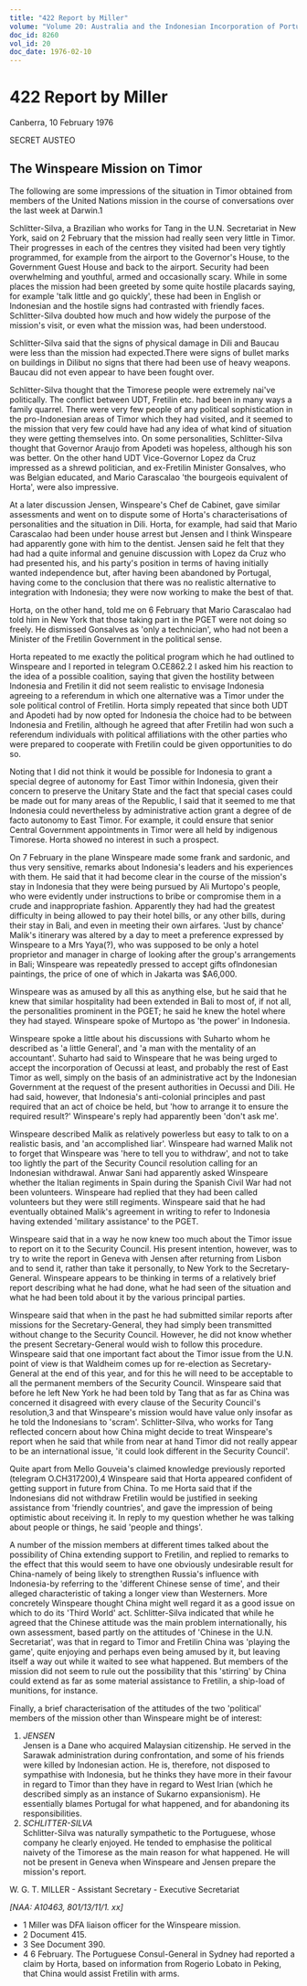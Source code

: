 ```yaml
---
title: "422 Report by Miller"
volume: "Volume 20: Australia and the Indonesian Incorporation of Portuguese Timor, 1974-1976"
doc_id: 8260
vol_id: 20
doc_date: 1976-02-10
---
```


# 422 Report by Miller

Canberra, 10 February 1976

SECRET AUSTEO

## The Winspeare Mission on Timor

The following are some impressions of the situation in Timor obtained from members of the United Nations mission in the course of conversations over the last week at Darwin.1

Schlitter-Silva, a Brazilian who works for Tang in the U.N. Secretariat in New York, said on 2 February that the mission had really seen very little in Timor. Their progresses in each of the centres they visited had been very tightly programmed, for example from the airport to the Governor's House, to the Government Guest House and back to the airport. Security had been overwhelming and youthful, armed and occasionally scary. While in some places the mission had been greeted by some quite hostile placards saying, for example 'talk little and go quickly', these had been in English or Indonesian and the hostile signs had contrasted with friendly faces. Schlitter-Silva doubted how much and how widely the purpose of the mission's visit, or even what the mission was, had been understood.

Schlitter-Silva said that the signs of physical damage in Dili and Baucau were less than the mission had expected.There were signs of bullet marks on buildings in Dilibut no signs that there had been use of heavy weapons. Baucau did not even appear to have been fought over.

Schlitter-Silva thought that the Timorese people were extremely nai've politically. The conflict between UDT, Fretilin etc. had been in many ways a family quarrel. There were very few people of any political sophistication in the pro-Indonesian areas of Timor which they had visited, and it seemed to the mission that very few could have had any idea of what kind of situation they were getting themselves into. On some personalities, Schlitter-Silva thought that Governor Araujo from Apodeti was hopeless, although his son was better. On the other hand UDT Vice-Governor Lopez da Cruz impressed as a shrewd politician, and ex-Fretilin Minister Gonsalves, who was Belgian educated, and Mario Carascalao 'the bourgeois equivalent of Horta', were also impressive.

At a later discussion Jensen, Winspeare's Chef de Cabinet, gave similar assessments and went on to dispute some of Horta's characterisations of personalities and the situation in Dili. Horta, for example, had said that Mario Carascalao had been under house arrest but Jensen and I think Winspeare had apparently gone with him to the dentist. Jensen said he felt that they had had a quite informal and genuine discussion with Lopez da Cruz who had presented his, and his party's position in terms of having initially wanted independence but, after having been abandoned by Portugal, having come to the conclusion that there was no realistic alternative to integration with Indonesia; they were now working to make the best of that.

Horta, on the other hand, told me on 6 February that Mario Carascalao had told him in New York that those taking part in the PGET were not doing so freely. He dismissed Gonsalves as 'only a technician', who had not been a Minister of the Fretilin Government in the political sense.

Horta repeated to me exactly the political program which he had outlined to Winspeare and I reported in telegram O.CE862.2 I asked him his reaction to the idea of a possible coalition, saying that given the hostility between Indonesia and Fretilin it did not seem realistic to envisage Indonesia agreeing to a referendum in which one alternative was a Timor under the sole political control of Fretilin. Horta simply repeated that since both UDT and Apodeti had by now opted for Indonesia the choice had to be between Indonesia and Fretilin, although he agreed that after Fretilin had won such a referendum individuals with political affiliations with the other parties who were prepared to cooperate with Fretilin could be given opportunities to do so.

Noting that I did not think it would be possible for Indonesia to grant a special degree of autonomy for East Timor within Indonesia, given their concern to preserve the Unitary State and the fact that special cases could be made out for many areas of the Republic, I said that it seemed to me that Indonesia could nevertheless by administrative action grant a degree of de facto autonomy to East Timor. For example, it could ensure that senior Central Government appointments in Timor were all held by indigenous Timorese. Horta showed no interest in such a prospect.

On 7 February in the plane Winspeare made some frank and sardonic, and thus very sensitive, remarks about Indonesia's leaders and his experiences with them. He said that it had become clear in the course of the mission's stay in Indonesia that they were being pursued by Ali Murtopo's people, who were evidently under instructions to bribe or compromise them in a crude and inappropriate fashion. Apparently they had had the greatest difficulty in being allowed to pay their hotel bills, or any other bills, during their stay in Bali, and even in meeting their own airfares. 'Just by chance' Malik's itinerary was altered by a day to meet a preference expressed by Winspeare to a Mrs Yaya(?), who was supposed to be only a hotel proprietor and manager in charge of looking after the group's arrangements in Bali; Winspeare was repeatedly pressed to accept gifts oflndonesian paintings, the price of one of which in Jakarta was $A6,000.

Winspeare was as amused by all this as anything else, but he said that he knew that similar hospitality had been extended in Bali to most of, if not all, the personalities prominent in the PGET; he said he knew the hotel where they had stayed. Winspeare spoke of Murtopo as 'the power' in Indonesia.

Winspeare spoke a little about his discussions with Suharto whom he described as 'a little General', and 'a man with the mentality of an accountant'. Suharto had said to Winspeare that he was being urged to accept the incorporation of Oecussi at least, and probably the rest of East Timor as well, simply on the basis of an administrative act by the Indonesian Government at the request of the present authorities in Oecussi and Dili. He had said, however, that Indonesia's anti-colonial principles and past required that an act of choice be held, but 'how to arrange it to ensure the required result?' Winspeare's reply had apparently been 'don't ask me'.

Winspeare described Malik as relatively powerless but easy to talk to on a realistic basis, and 'an accomplished liar'. Winspeare had warned Malik not to forget that Winspeare was 'here to tell you to withdraw', and not to take too lightly the part of the Security Council resolution calling for an Indonesian withdrawal. Anwar Sani had apparently asked Winspeare whether the Italian regiments in Spain during the Spanish Civil War had not been volunteers. Winspeare had replied that they had been called volunteers but they were still regiments. Winspeare said that he had eventually obtained Malik's agreement in writing to refer to Indonesia having extended 'military assistance' to the PGET.

Winspeare said that in a way he now knew too much about the Timor issue to report on it to the Security Council. His present intention, however, was to try to write the report in Geneva with Jensen after returning from Lisbon and to send it, rather than take it personally, to New York to the Secretary-General. Winspeare appears to be thinking in terms of a relatively brief report describing what he had done, what he had seen of the situation and what he had been told about it by the various principal parties.

Winspeare said that when in the past he had submitted similar reports after missions for the Secretary-General, they had simply been transmitted without change to the Security Council. However, he did not know whether the present Secretary-General would wish to follow this procedure. Winspeare said that one important fact about the Timor issue from the U.N. point of view is that Waldheim comes up for re-election as Secretary-General at the end of this year, and for this he will need to be acceptable to all the permanent members of the Security Council. Winspeare said that before he left New York he had been told by Tang that as far as China was concerned it disagreed with every clause of the Security Council's resolution,3 and that Winspeare's mission would have value only insofar as he told the Indonesians to 'scram'. Schlitter-Silva, who works for Tang reflected concern about how China might decide to treat Winspeare's report when he said that while from near at hand Timor did not really appear to be an international issue, 'it could look different in the Security Council'.

Quite apart from Mello Gouveia's claimed knowledge previously reported (telegram O.CH317200),4 Winspeare said that Horta appeared confident of getting support in future from China. To me Horta said that if the Indonesians did not withdraw Fretilin would be justified in seeking assistance from 'friendly countries', and gave the impression of being optimistic about receiving it. In reply to my question whether he was talking about people or things, he said 'people and things'.

A number of the mission members at different times talked about the possibility of China extending support to Fretilin, and replied to remarks to the effect that this would seem to have one obviously undesirable result for China-namely of being likely to strengthen Russia's influence with Indonesia-by referring to the 'different Chinese sense of time', and their alleged characteristic of taking a longer view than Westerners. More concretely Winspeare thought China might well regard it as a good issue on which to do its 'Third World' act. Schlitter-Silva indicated that while he agreed that the Chinese attitude was the main problem internationally, his own assessment, based partly on the attitudes of 'Chinese in the U.N. Secretariat', was that in regard to Timor and Fretilin China was 'playing the game', quite enjoying and perhaps even being amused by it, but leaving itself a way out while it waited to see what happened. But members of the mission did not seem to rule out the possibility that this 'stirring' by China could extend as far as some material assistance to Fretilin, a ship-load of munitions, for instance.

Finally, a brief characterisation of the attitudes of the two 'political' members of the mission other than Winspeare might be of interest:

  1. _JENSEN_  
Jensen is a Dane who acquired Malaysian citizenship. He served in the Sarawak administration during confrontation, and some of his friends were killed by Indonesian action. He is, therefore, not disposed to sympathise with Indonesia, but he thinks they have more in their favour in regard to Timor than they have in regard to West Irian (which he described simply as an instance of Sukarno expansionism). He essentially blames Portugal for what happened, and for abandoning its responsibilities.
  2. _SCHLITTER-SILVA_  
Schlitter-Silva was naturally sympathetic to the Portuguese, whose company he clearly enjoyed. He tended to emphasise the political naivety of the Timorese as the main reason for what happened. He will not be present in Geneva when Winspeare and Jensen prepare the mission's report.



W. G. T. MILLER - Assistant Secretary - Executive Secretariat

_[NAA: A10463, 801/13/11/1. xx]_

  * 1 Miller was DFA liaison officer for the Winspeare mission.
  * 2 Document 415.
  * 3 See Document 390.
  * 4 6 February. The Portuguese Consul-General in Sydney had reported a claim by Horta, based on information from Rogerio Lobato in Peking, that China would assist Fretilin with arms.


